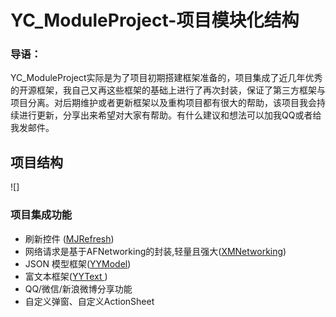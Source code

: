 # YC_ModuleProject-项目模块化结构
### 导语：
YC_ModuleProject实际是为了项目初期搭建框架准备的，项目集成了近几年优秀的开源框架，我自己又再这些框架的基础上进行了再次封装，保证了第三方框架与项目分离。对后期维护或者更新框架以及重构项目都有很大的帮助，该项目我会持续进行更新，分享出来希望对大家有帮助。有什么建议和想法可以加我QQ或者给我发邮件。
## 项目结构
![]


### 项目集成功能
* 刷新控件 ([MJRefresh](https://github.com/CoderMJLee/MJRefresh))
* 网络请求是基于AFNetworking的封装,轻量且强大([XMNetworking](https://github.com/kangzubin/XMNetworking))
* JSON 模型框架([YYModel](https://github.com/ibireme/YYModel))
* 富文本框架([YYText ](https://github.com/ibireme/YYText))
* QQ/微信/新浪微博分享功能
* 自定义弹窗、自定义ActionSheet
